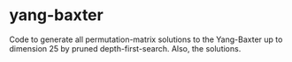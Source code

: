 # yang-baxter
Code to generate all permutation-matrix solutions to the Yang-Baxter up to dimension 25 by pruned depth-first-search. Also, the solutions.
